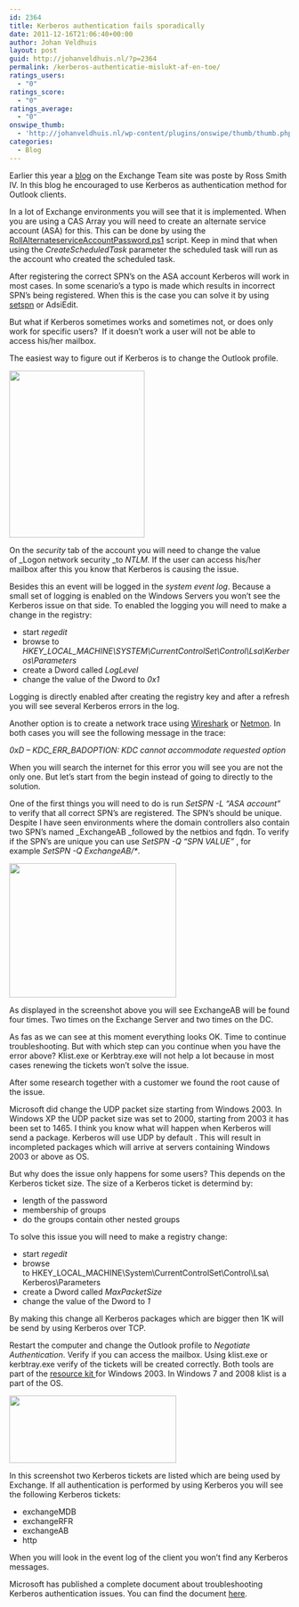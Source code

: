 ```yaml
---
id: 2364
title: Kerberos authentication fails sporadically
date: 2011-12-16T21:06:40+00:00
author: Johan Veldhuis
layout: post
guid: http://johanveldhuis.nl/?p=2364
permalink: /kerberos-authenticatie-mislukt-af-en-toe/
ratings_users:
  - "0"
ratings_score:
  - "0"
ratings_average:
  - "0"
onswipe_thumb:
  - 'http://johanveldhuis.nl/wp-content/plugins/onswipe/thumb/thumb.php?src=http://johanveldhuis.nl/wp-content/uploads/2011/12/Kerberos-tickes.jpg&amp;w=600&amp;h=800&amp;zc=1&amp;q=75&amp;f=0'
categories:
  - Blog
---
```

Earlier this year a [blog](http://blogs.technet.com/b/exchange/archive/2011/04/15/recommendation-enabling-kerberos-authentication-for-mapi-clients.aspx?ocid=aff-n-we-loc--ITPRO40890&WT.mc_id=aff-n-we-loc--ITPRO40890) on the Exchange Team site was poste by Ross Smith IV. In this blog he encouraged to use Kerberos as authentication method for Outlook clients.

In a lot of Exchange environments you will see that it is implemented. When you are using a CAS Array you will need to create an alternate service account (ASA) for this. This can be done by using the  [RollAlternateserviceAccountPassword.ps1](http://technet.microsoft.com/en-us/library/ff808311.aspx?ocid=aff-n-we-loc--ITPRO40890&WT.mc_id=aff-n-we-loc--ITPRO40890) script. Keep in mind that when using the _CreateScheduledTask_ parameter the scheduled task will run as the account who created the scheduled task.

After registering the correct SPN&#8217;s on the ASA account Kerberos will work in most cases. In some scenario&#8217;s a typo is made which results in incorrect SPN&#8217;s being registered. When this is the case you can solve it by using [setspn](http://technet.microsoft.com/nl-nl/library/cc755413(WS.10).aspx?ocid=aff-n-we-loc--ITPRO40890&WT.mc_id=aff-n-we-loc--ITPRO40890) or AdsiEdit.

But what if Kerberos sometimes works and sometimes not, or does only work for specific users?  If it doesn&#8217;t work a user will not be able to access his/her mailbox.

The easiest way to figure out if Kerberos is to change the Outlook profile.

[<img title="Outlook security tab" src="https://i1.wp.com/johanveldhuis.nl/wp-content/uploads/2011/12/Outlook-security-tab-243x300.jpg?resize=243%2C300" alt="" width="243" height="300" data-recalc-dims="1" />](https://i2.wp.com/johanveldhuis.nl/wp-content/uploads/2011/12/Outlook-security-tab.jpg)

On the _security_ tab of the account you will need to change the value of _Logon network security _to _NTLM._ If the user can access his/her mailbox after this you know that Kerberos is causing the issue.

Besides this an event will be logged in the _system event log_. Because a small set of logging is enabled on the Windows Servers you won&#8217;t see the Kerberos issue on that side. To enabled the logging you will need to make a change in the registry:

  * start _regedit_
  * browse to _HKEY\_LOCAL\_MACHINE\SYSTEM\CurrentControlSet\Control\Lsa\Kerberos\Parameters_
  * create a Dword called _LogLevel_
  * change the value of the Dword to _0x1_

Logging is directly enabled after creating the registry key and after a refresh you will see several Kerberos errors in the log.

Another option is to create a network trace using [Wireshark](http://www.wireshark.org/download.html) or [Netmon](http://www.microsoft.com/download/en/details.aspx?id=4865). In both cases you will see the following message in the trace:

_0xD &#8211; KDC\_ERR\_BADOPTION: KDC cannot accommodate requested option_

When you will search the internet for this error you will see you are not the only one. But let&#8217;s start from the begin instead of going to directly to the solution.

One of the first things you will need to do is run _SetSPN -L &#8220;ASA account&#8221;_  to verify that all correct SPN&#8217;s are registered. The SPN&#8217;s should be unique. Despite I have seen environments where the domain controllers also contain two SPN&#8217;s named _ExchangeAB _followed by the netbios and fqdn. To verify if the SPN&#8217;s are unique you can use _SetSPN -Q &#8220;SPN VALUE&#8221;_ , for example _SetSPN -Q ExchangeAB/*_.

[<img title="setspn -q" src="https://i0.wp.com/johanveldhuis.nl/wp-content/uploads/2011/12/setspn-q-300x241.jpg?resize=300%2C241" alt="" width="300" height="241" data-recalc-dims="1" />](https://i1.wp.com/johanveldhuis.nl/wp-content/uploads/2011/12/setspn-q.jpg)

As displayed in the screenshot above you will see ExchangeAB will be found four times. Two times on the Exchange Server and two times on the DC.

As fas as we can see at this moment everything looks OK. Time to continue troubleshooting. But with which step can you continue when you have the error above? Klist.exe or Kerbtray.exe will not help a lot because in most cases renewing the tickets won&#8217;t solve the issue.

After some research together with a customer we found the root cause of the issue.

Microsoft did change the UDP packet size starting from Windows 2003. In Windows XP the UDP packet size was set to 2000, starting from 2003 it has been set to 1465. I think you know what will happen when Kerberos will send a package. Kerberos will use UDP by default . This will result in incompleted packages which will arrive at servers containing Windows 2003 or above as OS.

But why does the issue only happens for some users? This depends on the Kerberos ticket size. The size of a Kerberos ticket is determind by:

  * length of the password
  * membership of groups
  * do the groups contain other nested groups

To solve this issue you will need to make a registry change:

  * start _regedit_
  * browse to HKEY\_LOCAL\_MACHINE\System\CurrentControlSet\Control\Lsa\ Kerberos\Parameters
  * create a Dword called _MaxPacketSize_
  * change the value of the Dword to _1_

By making this change all Kerberos packages which are bigger then 1K will be send by using Kerberos over TCP.

Restart the computer and change the Outlook profile to _Negotiate Authentication_. Verify if you can access the mailbox. Using klist.exe or kerbtray.exe verify of the tickets will be created correctly. Both tools are part of the [resource kit ](http://www.microsoft.com/download/en/details.aspx?id=17657?ocid=aff-n-we-loc--ITPRO40890&WT.mc_id=aff-n-we-loc--ITPRO40890)for Windows 2003. In Windows 7 and 2008 klist is a part of the OS.

[<img title="Kerberos tickets" src="https://i0.wp.com/johanveldhuis.nl/wp-content/uploads/2011/12/Kerberos-tickes-300x121.jpg?resize=300%2C121" alt="" width="300" height="121" data-recalc-dims="1" />](https://i1.wp.com/johanveldhuis.nl/wp-content/uploads/2011/12/Kerberos-tickes.jpg)

In this screenshot two Kerberos tickets are listed which are being used by Exchange. If all authentication is performed by using Kerberos you will see the following Kerberos tickets:

  * exchangeMDB
  * exchangeRFR
  * exchangeAB
  * http

When you will look in the event log of the client you won&#8217;t find any Kerberos messages.

Microsoft has published a complete document about troubleshooting Kerberos authentication issues. You can find the document [here](http://www.microsoft.com/download/en/details.aspx?displaylang=en&id=21820).